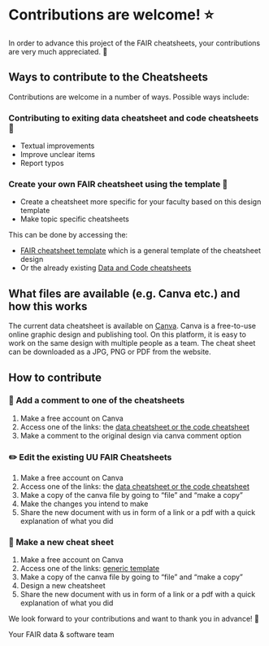 # Contributions are welcome! :star:

In order to advance this project of the FAIR cheatsheets, your contributions are very much appreciated. :raised_hands:

## Ways to contribute to the Cheatsheets

Contributions are welcome in a number of ways. Possible ways include:

### Contributing to exiting data cheatsheet and code cheatsheets :pencil:

- Textual improvements 
- Improve unclear items
- Report typos


### Create your own FAIR cheatsheet using the template :page_facing_up:

- Create a cheatsheet more specific for your faculty based on this design template
- Make topic specific cheatsheets


This can be done by accessing the:

- [FAIR cheatsheet template](https://www.canva.com/design/DAFefwco7Os/FWtDm6-BLR7NSL1f8TVNIg/edit?utm_content=DAFefwco7Os&utm_campaign=designshare&utm_medium=link2&utm_source=sharebutton) which is a general template of the cheatsheet design
- Or the already existing [Data and Code cheatsheets](https://www.canva.com/design/DAFbwCJqZZU/ec6rkzFDDEVdxLkwFlFatA/edit?analyticsCorrelationId=2d93fe67-cdde-4a63-ba46-85e36193d6c1)



## What files are available (e.g. Canva etc.) and how this works

The current data cheatsheet is available on [Canva](https://www.canva.com/). Canva is a free-to-use online graphic design and publishing tool. On this platform, it is easy to work on the same design with multiple people as a team. The cheat sheet can be downloaded as a JPG, PNG or PDF from the website.


## How to contribute

### :speech_balloon: Add a comment to one of the cheatsheets

1. Make a free account on Canva
2. Access one of the links: the [data cheatsheet or the code cheatsheet](https://www.canva.com/design/DAFbwCJqZZU/ec6rkzFDDEVdxLkwFlFatA/edit?analyticsCorrelationId=2d93fe67-cdde-4a63-ba46-85e36193d6c1) 
3. Make a comment to the original design via canva comment option


### :pencil2: Edit the existing UU FAIR Cheatsheets

1. Make a free account on Canva
2. Access one of the links: the [data cheatsheet or the code cheatsheet](https://www.canva.com/design/DAFbwCJqZZU/ec6rkzFDDEVdxLkwFlFatA/edit?analyticsCorrelationId=2d93fe67-cdde-4a63-ba46-85e36193d6c1)
3. Make a copy of the canva file by going to “file” and “make a copy”
4. Make the changes you intend to make
5. Share the new document with us in form of a link or a pdf with a quick explanation of what you did


### :bookmark_tabs: Make a new cheat sheet

1. Make a free account on Canva
2. Access one of the links: [generic template](https://www.canva.com/design/DAFefwco7Os/FWtDm6-BLR7NSL1f8TVNIg/edit?utm_content=DAFefwco7Os&utm_campaign=designshare&utm_medium=link2&utm_source=sharebutton "generic template")
3. Make a copy of the canva file by going to “file” and “make a copy”
4. Design a new cheatsheet
5. Share the new document with us in form of a link or a pdf with a quick explanation of what you did



We look forward to your contributions and want to thank you in advance!  :star2:


Your FAIR data & software team
